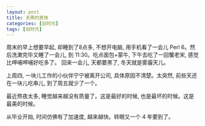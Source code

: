 ```yaml
---
layout: post
title: 天黑的真快
categories: [旧时光]
tags: [旧时光]
---
```


周末的早上想要早起, 却睡到了8点多, 不想开电脑, 用手机看了一会儿 Perl 6。然后洗漱完毕又睡了一会儿, 到 11:30。吃点面包+蒙牛, 下午去吃了一回蟹老宋, 感觉比呷哺呷哺好吃多了。 回来一会儿, 天都要黑了, 冬天就是雾霾天儿。

上周四, 一块儿工作的小伙伴宁宁被离开公司, 具体原因不清楚。太突然, 前些天还在一块儿吃串儿, 到了周五就少了一个。

最近熬夜太多, 睡觉越来越没有质量了。这是最好的时候, 也是最坏的时候。这是最美的时候。

从毕业开始, 时间仿佛有了加速度, 越来越快。转眼又一个 4 年要到了。
